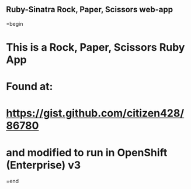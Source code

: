 Ruby-Sinatra Rock, Paper, Scissors web-app
------------------
=begin
# This is a Rock, Paper, Scissors Ruby App
# Found at: 
# https://gist.github.com/citizen428/86780
# and modified to run in OpenShift (Enterprise) v3
=end
